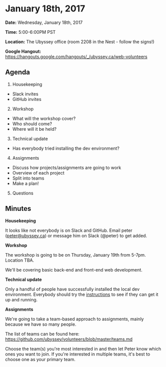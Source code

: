 # January 18th, 2017

**Date:** Wednesday, January 18th, 2017

**Time:** 5:00-6:00PM PST

**Location:** The Ubyssey office (room 2208 in the Nest - follow the signs!)

**Google Hangout:** https://hangouts.google.com/hangouts/_/ubyssey.ca/web-volunteers

## Agenda

1. Housekeeping
 * Slack invites
 * GitHub invites
2. Workshop
 * What will the workshop cover?
 * Who should come?
 * Where will it be held?
3. Technical update
 * Has everybody tried installing the dev environment?
4. Assignments
 * Discuss how projects/assignments are going to work
 * Overview of each project
 * Split into teams
 * Make a plan!
5. Questions

## Minutes

**Housekeeping**

It looks like not everybody is on Slack and GitHub. Email peter (peter@ubyssey.ca) or message him on Slack (@peter) to get added.

**Workshop**

The workshop is going to be on Thursday, January 19th from 5-7pm. Location TBA.

We'll be covering basic back-end and front-end web development.

**Technical update**

Only a handful of people have successfully installed the local dev environment. Everybody should try the [instructions](https://github.com/ubyssey/ubyssey-dispatch-theme/blob/staging/README.md) to see if they can get it up and running.

**Assignments**

We're going to take a team-based approach to assignments, mainly because we have so many people. 

The list of teams can be found here: https://github.com/ubyssey/volunteers/blob/master/teams.md

Choose the team(s) you're most interested in and then let Peter know which ones you want to join. If you're interested in multiple teams, it's best to choose one as your primary team.

